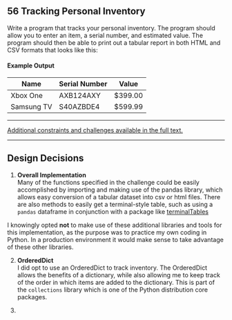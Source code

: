 ## 56 Tracking Personal Inventory
Write a program that tracks your personal inventory. The program should
allow you to enter an item, a serial number, and estimated value. The
program should then be able to print out a tabular report in both HTML and
CSV formats that looks like this:

#### Example Output
 Name       | Serial Number | Value  
------------|---------------|--------
 Xbox One   | AXB124AXY     | $399.00
 Samsung TV | S40AZBDE4     | $599.99

***
[Additional constraints and challenges available in the full text.](https://www.amazon.com/Exercises-Programmers-Challenges-Develop-Coding/dp/1680501224)

***
## Design Decisions

1. **Overall Implementation**  
Many of the functions specified in the challenge could be easily accomplished by
importing and making use of the pandas library, which allows easy conversion of a
tabular dataset into csv or html files. There are also methods to easily get a
terminal-style table, such as using a `pandas` dataframe in conjunction with a
package like [terminalTables](https://pypi.org/project/terminaltables/)

  I knowingly opted **not** to make use of these additional libraries and tools for this
implementation, as the purpose was to practice my own coding in Python. In a production
environment it would make sense to take advantage of these other libraries.

2. **OrderedDict**  
I did opt to use an OrderedDict to track inventory. The OrderedDict allows
the benefits of a dictionary, while also allowing me to keep track of the
order in which items are added to the dictionary. This is part of the
`collections` library which is one of the Python distribution core packages.

3.
